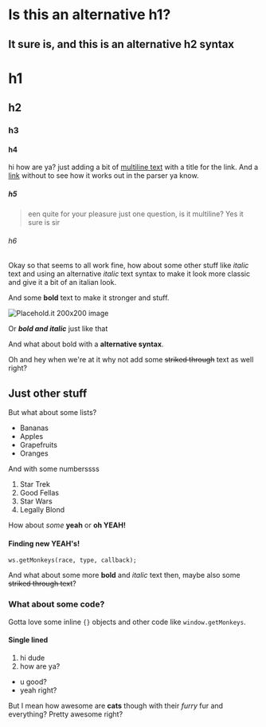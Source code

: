 Is this an alternative h1?
=================

It sure is, and this is an alternative h2 syntax
---------------------------------------

# h1
## h2
### h3
#### h4

hi how are ya? just adding a bit of [multiline text](https://google.com?q=multiline%20text "Google homepage") with a title for the link. And a [link](https://google.com) without to see how it works out in the parser ya know.

##### h5

> een quite for your pleasure just one question, is it multiline? Yes it sure is sir

###### h6

Okay so that seems to all work fine, how about some other stuff like *italic* text and using an alternative _italic_ text syntax to make it look more classic and give it a bit of an italian look.

And some **bold** text to make it stronger and stuff.

![Placehold.it 200x200 image](http://placehold.it/200x200)

Or **_bold and italic_** just like that

And what about bold with a __alternative syntax__.

Oh and hey when we're at it why not add some ~~striked through~~ text as well right?

## Just other stuff

But what about some lists?

* Bananas
* Apples
* Grapefruits
* Oranges

And with some numberssss

1. Star Trek
2. Good Fellas
3. Star Wars
4. Legally Blond

How about *some* **yeah** or **oh YEAH!**

#### Finding new YEAH's!

```language-js
ws.getMonkeys(race, type, callback);
```

And what about some more **bold** and *italic* text then, maybe also some ~~striked through text~~?

### What about some code?

Gotta love some inline `{}` objects and other code like `window.getMonkeys`.

#### Single lined

1. hi dude
2. how are ya?

* u good?
* yeah right?

But I mean how awesome are **cats** though with their *furry* fur and everything?
Pretty awesome right?
